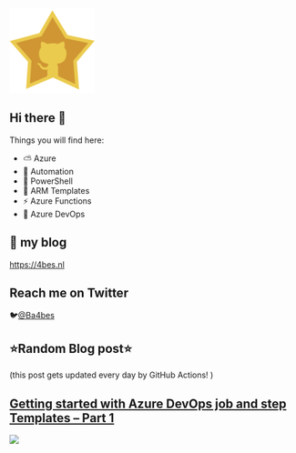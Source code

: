 ![Github Star](Assets/github-stars-logo_Color.png)

## Hi there 👋

Things you will find here:
- ⛅ Azure
- 🚗 Automation
- 🐚 PowerShell
- 💪 ARM Templates
- ⚡ Azure Functions
- 🚀 Azure DevOps


## 📝 my blog
<https://4bes.nl>

## Reach me on Twitter
🐦[@Ba4bes](https://twitter.com/Ba4bes)

<!---
- 🔭 I’m currently working on ...
- 🌱 I’m currently learning ...
- 👯 I’m looking to collaborate on ...
- 🤔 I’m looking for help with ...
- 💬 Ask me about ...
- 📫 How to reach me: ...
- 😄 Pronouns: ...
- ⚡ Fun fact: I have a standard poodle 🐩

-->

## ⭐Random Blog post⭐

(this post gets updated every day by GitHub Actions! )

<!-- Link -->
## [Getting started with Azure DevOps job and step Templates &#8211; Part 1](https://4bes.nl/2019/07/31/getting-started-with-azure-devops-job-and-step-templates-part-1/)

<a href="https://4bes.nl/2019/07/31/getting-started-with-azure-devops-job-and-step-templates-part-1/"><img src="https://4bes.nl/wp-content/uploads/2019/07/azdotemplate1.png" height="250px"></a>

